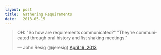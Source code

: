 ```yaml
---
layout: post
title:  Gathering Requirements
date:   2013-05-15
---
```


<blockquote class="twitter-tweet" lang="en"><p>OH: &quot;So how are requirements communicated?&quot; &quot;They&#39;re communicated through oral history and fist shaking meetings.&quot;</p>&mdash; John Resig (@jeresig) <a href="https://twitter.com/jeresig/status/324299748121137153">April 16, 2013</a></blockquote>
<script async src="//platform.twitter.com/widgets.js" charset="utf-8"></script>